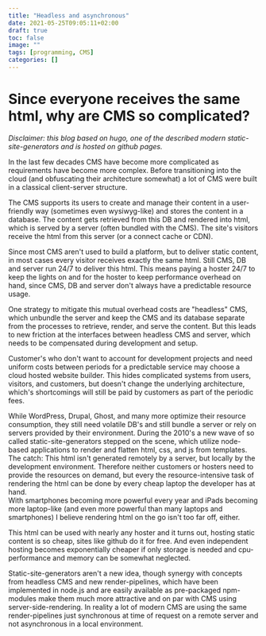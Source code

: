 ```yaml
---
title: "Headless and asynchronous"
date: 2021-05-25T09:05:11+02:00
draft: true
toc: false
image: ""
tags: [programming, CMS]
categories: []
---
```


# Since everyone receives the same html, why are CMS so complicated?
<!--more-->
*Disclaimer: this blog based on hugo, one of the described modern static-site-generators and is hosted on github pages.*

In the last few decades CMS have become more complicated as requirements have become more complex. Before transitioning into the cloud (and obfuscating their architecture somewhat) a lot of CMS were built in a classical client-server structure.

The CMS supports its users to create and manage their content in a user-friendly way (sometimes even wysiwyg-like) and stores the content in a database. The content gets retrieved from this DB and rendered into html, which is served by a server (often bundled with the CMS). The site's visitors receive the html from this server (or a connect cache or CDN).

Since most CMS aren't used to build a platform, but to deliver static content, in most cases every visitor receives exactly the same html. Still CMS, DB and server run 24/7 to deliver this html. This means paying a hoster 24/7 to keep the lights on and for the hoster to keep performance overhead on hand, since CMS, DB and server don't always have a predictable resource usage.

One strategy to mitigate this mutual overhead costs are "headless" CMS, which unbundle the server and keep the CMS and its database separate from the processes to retrieve, render, and serve the content. But this leads to new friction at the interfaces between headless CMS and server, which needs to be compensated during development and setup.

Customer's who don't want to account for development projects and need uniform costs between periods for a predictable service may choose a cloud hosted website builder. This hides complicated systems from users, visitors, and customers, but doesn't change the underlying architecture, which's shortcomings will still be paid by customers as part of the periodic fees.

While WordPress, Drupal, Ghost, and many more optimize their resource consumption, they still need volatile DB's and still bundle a server or rely on servers provided by their environment. During the 2010's a new wave of so called static-site-generators stepped on the scene, which utilize node-based applications to render and flatten html, css, and js from templates. The catch: This html isn't generated remotely by a server, but locally by the development environment. Therefore neither customers or hosters need to provide the resources on demand, but every the resource-intensive task of rendering the html can be done by every cheap laptop the developer has at hand.<br />
With smartphones becoming more powerful every year and iPads becoming more laptop-like (and even more powerful than many laptops and smartphones) I believe rendering html on the go isn't too far off, either.

This html can be used with nearly any hoster and it turns out, hosting static content is so cheap, sites like github do it for free. And even independent hosting becomes exponentially cheaper if only storage is needed and cpu-performance and memory can be somewhat neglected.

Static-site-generators aren't a new idea, though synergy with concepts from headless CMS and new render-pipelines, which have been implemented in node.js and are easily available as pre-packaged npm-modules make them much more attractive and on par with CMS using server-side-rendering. In reality a lot of modern CMS are using the same render-pipelines just synchronous at time of request on a remote server and not asynchronous in a local environment.
